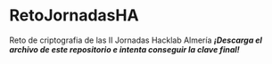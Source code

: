 # RetoJornadasHA
Reto de criptografia de las II Jornadas Hacklab Almería
***¡Descarga el archivo de este repositorio e intenta conseguir la clave final!***

